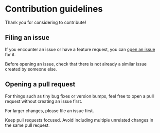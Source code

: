 # Contribution guidelines

Thank you for considering to contribute!

## Filing an issue

If you encounter an issue or have a feature request, you can [open an issue](https://github.com/urholaukkarinen/transform-gizmo/issues/new/choose) for it.

Before opening an issue, check that there is not already a similar issue created by someone else.

## Opening a pull request

For things such as tiny bug fixes or version bumps, feel free to open a pull request without creating an issue first.

For larger changes, please file an issue first.

Keep pull requests focused. Avoid including multiple unrelated changes in the same pull request.